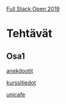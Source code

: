 [Full Stack Open 2019](https://fullstackopen-2019.github.io/#course-contents)

# Tehtävät

## Osa1

[anekdootit](https://github.com/Dmitri9149/FullStackOpen_2019_Osa1/tree/master/anekdootit)

[kurssitiedot](https://github.com/Dmitri9149/FullStackOpen_2019_Osa1/tree/master/kurssitiedot)

[unicafe](https://github.com/Dmitri9149/FullStackOpen_2019_Osa1/tree/master/unicafe)